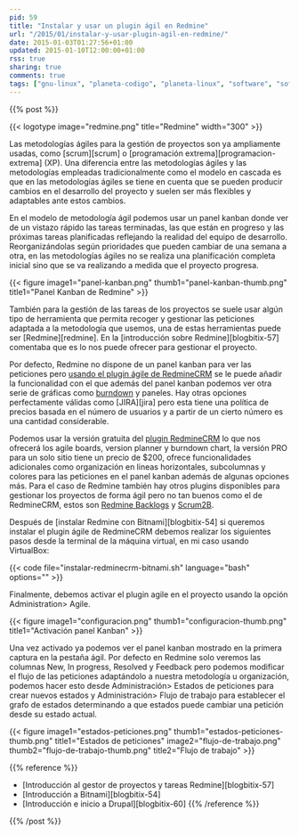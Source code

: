 ```yaml
---
pid: 59
title: "Instalar y usar un plugin ágil en Redmine"
url: "/2015/01/instalar-y-usar-plugin-agil-en-redmine/"
date: 2015-01-03T01:27:56+01:00
updated: 2015-01-10T12:00:00+01:00
rss: true
sharing: true
comments: true
tags: ["gnu-linux", "planeta-codigo", "planeta-linux", "software", "software-libre"]
---
```


{{% post %}}

{{< logotype image="redmine.png" title="Redmine" width="300" >}}

Las metodologías ágiles para la gestión de proyectos son ya ampliamente usadas, como [scrum][scrum] o [programación extrema][programacion-extrema] (XP). Una diferencia entre las metodologías ágiles y las metodologías empleadas tradicionalmente como el modelo en cascada es que en las metodologías ágiles se tiene en cuenta que se pueden producir cambios en el desarrollo del proyecto y suelen ser más flexibles y adaptables ante estos cambios.

En el modelo de metodología ágil podemos usar un panel kanban donde ver de un vistazo rápido las tareas terminadas, las que están en progreso y las próximas tareas planificadas reflejando la realidad del equipo de desarrollo. Reorganizándolas según prioridades que pueden cambiar de una semana a otra, en las metodologías ágiles no se realiza una planificación completa inicial sino que se va realizando a medida que el proyecto progresa.

<div class="media">
	{{< figure
    	image1="panel-kanban.png" thumb1="panel-kanban-thumb.png" title1="Panel Kanban de Redmine" >}}
</div>

También para la gestión de las tareas de los proyectos se suele usar algún tipo de herramienta que permita recoger y gestionar las peticiones adaptada a la metodología que usemos, una de estas herramientas puede ser [Redmine][redmine]. En la [introducción sobre Redmine][blogbitix-57] comentaba que es lo nos puede ofrecer para gestionar el proyecto.

Por defecto, Redmine no dispone de un panel kanban para ver las peticiones pero [usando el plugin ágile de RedmineCRM](http://www.redminecrm.com/projects/agile/pages/1) se le puede añadir la funcionalidad con el que además del panel kanban podemos ver otra serie de gráficas como [burndown](https://es.wikipedia.org/wiki/Burn_down_chart) y paneles. Hay otras opciones perfectamente válidas como [JIRA][jira] pero esta tiene una política de precios basada en el número de usuarios y a partir de un cierto número es una cantidad considerable.

Podemos usar la versión gratuita del [plugin RedmineCRM](http://www.redminecrm.com/) lo que nos ofrecerá los agile boards, version planner y burndown chart, la versión PRO para un solo sitio tiene un precio de $200, ofrece funcionalidades adicionales como organización en lineas horizontales, subcolumnas y colores para las peticiones en el panel kanban además de algunas opciones más. Para el caso de Redmine también hay otros plugins disponibles para gestionar los proyectos de forma ágil pero no tan buenos como el de RedmineCRM, estos son [Redmine Backlogs](http://www.redminebacklogs.net/) y [Scrum2B](http://www.redmine.org/plugins/scrum2b).

Después de [instalar Redmine con Bitnami][blogbitix-54] si queremos instalar el plugin ágile de RedmineCRM debemos realizar los siguientes pasos desde la terminal de la máquina virtual, en mi caso usando VirtualBox:

{{< code file="instalar-redminecrm-bitnami.sh" language="bash" options="" >}}

Finalmente, debemos activar el plugin agile en el proyecto usando la opción Administration> Agile.

<div class="media">
	{{< figure
    	image1="configuracion.png" thumb1="configuracion-thumb.png" title1="Activación panel Kanban" >}}
</div>

Una vez activado ya podemos ver el panel kanban mostrado en la primera captura en la pestaña ágil. Por defecto en Redmine solo veremos las columnas New, In progress, Resolved y Feedback pero podemos modificar el flujo de las peticiones adaptándolo a nuestra metodología u organización, podemos hacer esto desde Administración> Estados de peticiones para crear nuevos estados y Administración> Flujo de trabajo para establecer el grafo de estados determinando a que estados puede cambiar una petición desde su estado actual.

<div class="media">
	{{< figure
    	image1="estados-peticiones.png" thumb1="estados-peticiones-thumb.png" title1="Estados de peticiones"
    	image2="flujo-de-trabajo.png" thumb2="flujo-de-trabajo-thumb.png" title2="Flujo de trabajo" >}}
</div>

{{% reference %}}

* [Introducción al gestor de proyectos y tareas Redmine][blogbitix-57]
* [Introducción a Bitnami][blogbitix-54]
* [Introducción e inicio a Drupal][blogbitix-60]
{{% /reference %}}

{{% /post %}}
